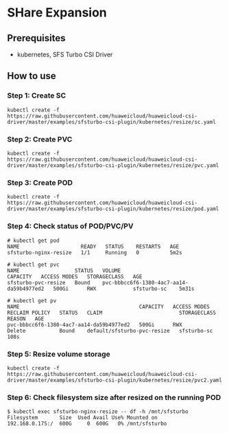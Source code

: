 # SHare Expansion

## Prerequisites

- kubernetes, SFS Turbo CSI Driver

## How to use

### Step 1: Create SC

```
kubectl create -f  https://raw.githubusercontent.com/huaweicloud/huaweicloud-csi-driver/master/examples/sfsturbo-csi-plugin/kubernetes/resize/sc.yaml
```

### Step 2: Create PVC

```
kubectl create -f  https://raw.githubusercontent.com/huaweicloud/huaweicloud-csi-driver/master/examples/sfsturbo-csi-plugin/kubernetes/resize/pvc.yaml
```

### Step 3: Create POD

```
kubectl create -f  https://raw.githubusercontent.com/huaweicloud/huaweicloud-csi-driver/master/examples/sfsturbo-csi-plugin/kubernetes/resize/pod.yaml
```

### Step 4: Check status of POD/PVC/PV

```
# kubectl get pod
NAME                    READY   STATUS    RESTARTS   AGE
sfsturbo-nginx-resize   1/1     Running   0          5m2s

```

```
# kubectl get pvc
NAME                  STATUS   VOLUME                                     CAPACITY   ACCESS MODES   STORAGECLASS   AGE
sfsturbo-pvc-resize   Bound    pvc-bbbcc6f6-1380-4ac7-aa14-da59b4977ed2   500Gi      RWX            sfsturbo-sc    5m31s
```

```
# kubectl get pv
NAME                                       CAPACITY   ACCESS MODES   RECLAIM POLICY   STATUS   CLAIM                         STORAGECLASS   REASON   AGE
pvc-bbbcc6f6-1380-4ac7-aa14-da59b4977ed2   500Gi      RWX            Delete           Bound    default/sfsturbo-pvc-resize   sfsturbo-sc             108s
```

### Step 5: Resize volume storage

```
kubectl create -f  https://raw.githubusercontent.com/huaweicloud/huaweicloud-csi-driver/master/examples/sfsturbo-csi-plugin/kubernetes/resize/pvc2.yaml
```

### Step 6: Check filesystem size after resized on the running POD

```
$ kubectl exec sfsturbo-nginx-resize -- df -h /mnt/sfsturbo
Filesystem       Size  Used Avail Use% Mounted on
192.168.0.175:/  600G     0  600G   0% /mnt/sfsturbo
```

